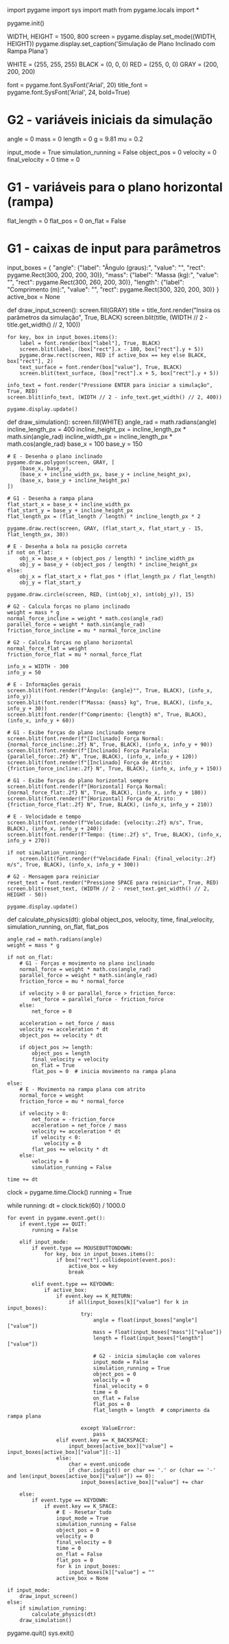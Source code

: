 import pygame
import sys
import math
from pygame.locals import *

pygame.init()

WIDTH, HEIGHT = 1500, 800
screen = pygame.display.set_mode((WIDTH, HEIGHT))
pygame.display.set_caption('Simulação de Plano Inclinado com Rampa Plana')

WHITE = (255, 255, 255)
BLACK = (0, 0, 0)
RED = (255, 0, 0)
GRAY = (200, 200, 200)

font = pygame.font.SysFont('Arial', 20)
title_font = pygame.font.SysFont('Arial', 24, bold=True)

# G2 - variáveis iniciais da simulação
angle = 0
mass = 0
length = 0
g = 9.81
mu = 0.2

input_mode = True
simulation_running = False
object_pos = 0
velocity = 0
final_velocity = 0
time = 0

# G1 - variáveis para o plano horizontal (rampa)
flat_length = 0
flat_pos = 0
on_flat = False

# G1 - caixas de input para parâmetros
input_boxes = {
    "angle": {"label": "Ângulo (graus):", "value": "", "rect": pygame.Rect(300, 200, 200, 30)},
    "mass": {"label": "Massa (kg):", "value": "", "rect": pygame.Rect(300, 260, 200, 30)},
    "length": {"label": "Comprimento (m):", "value": "", "rect": pygame.Rect(300, 320, 200, 30)}
}
active_box = None

def draw_input_screen():
    screen.fill(GRAY)
    title = title_font.render("Insira os parâmetros da simulação", True, BLACK)
    screen.blit(title, (WIDTH // 2 - title.get_width() // 2, 100))

    for key, box in input_boxes.items():
        label = font.render(box["label"], True, BLACK)
        screen.blit(label, (box["rect"].x - 180, box["rect"].y + 5))
        pygame.draw.rect(screen, RED if active_box == key else BLACK, box["rect"], 2)
        text_surface = font.render(box["value"], True, BLACK)
        screen.blit(text_surface, (box["rect"].x + 5, box["rect"].y + 5))

    info_text = font.render("Pressione ENTER para iniciar a simulação", True, RED)
    screen.blit(info_text, (WIDTH // 2 - info_text.get_width() // 2, 400))

    pygame.display.update()

def draw_simulation():
    screen.fill(WHITE)
    angle_rad = math.radians(angle)
    incline_length_px = 400
    incline_height_px = incline_length_px * math.sin(angle_rad)
    incline_width_px = incline_length_px * math.cos(angle_rad)
    base_x = 100
    base_y = 150

    # E - Desenha o plano inclinado
    pygame.draw.polygon(screen, GRAY, [
        (base_x, base_y),
        (base_x + incline_width_px, base_y + incline_height_px),
        (base_x, base_y + incline_height_px)
    ])

    # G1 - Desenha a rampa plana
    flat_start_x = base_x + incline_width_px
    flat_start_y = base_y + incline_height_px
    flat_length_px = (flat_length / length) * incline_length_px * 2  

    pygame.draw.rect(screen, GRAY, (flat_start_x, flat_start_y - 15, flat_length_px, 30))

    # E - Desenha a bola na posição correta
    if not on_flat:
        obj_x = base_x + (object_pos / length) * incline_width_px
        obj_y = base_y + (object_pos / length) * incline_height_px
    else:
        obj_x = flat_start_x + flat_pos * (flat_length_px / flat_length)
        obj_y = flat_start_y

    pygame.draw.circle(screen, RED, (int(obj_x), int(obj_y)), 15)

    # G2 - Calcula forças no plano inclinado
    weight = mass * g
    normal_force_incline = weight * math.cos(angle_rad)
    parallel_force = weight * math.sin(angle_rad)
    friction_force_incline = mu * normal_force_incline

    # G2 - Calcula forças no plano horizontal
    normal_force_flat = weight
    friction_force_flat = mu * normal_force_flat

    info_x = WIDTH - 300
    info_y = 50

    # E - Informações gerais
    screen.blit(font.render(f"Ângulo: {angle}°", True, BLACK), (info_x, info_y))
    screen.blit(font.render(f"Massa: {mass} kg", True, BLACK), (info_x, info_y + 30))
    screen.blit(font.render(f"Comprimento: {length} m", True, BLACK), (info_x, info_y + 60))

    # G1 - Exibe forças do plano inclinado sempre
    screen.blit(font.render(f"[Inclinado] Força Normal: {normal_force_incline:.2f} N", True, BLACK), (info_x, info_y + 90))
    screen.blit(font.render(f"[Inclinado] Força Paralela: {parallel_force:.2f} N", True, BLACK), (info_x, info_y + 120))
    screen.blit(font.render(f"[Inclinado] Força de Atrito: {friction_force_incline:.2f} N", True, BLACK), (info_x, info_y + 150))

    # G1 - Exibe forças do plano horizontal sempre
    screen.blit(font.render(f"[Horizontal] Força Normal: {normal_force_flat:.2f} N", True, BLACK), (info_x, info_y + 180))
    screen.blit(font.render(f"[Horizontal] Força de Atrito: {friction_force_flat:.2f} N", True, BLACK), (info_x, info_y + 210))

    # E - Velocidade e tempo
    screen.blit(font.render(f"Velocidade: {velocity:.2f} m/s", True, BLACK), (info_x, info_y + 240))
    screen.blit(font.render(f"Tempo: {time:.2f} s", True, BLACK), (info_x, info_y + 270))

    if not simulation_running:
        screen.blit(font.render(f"Velocidade Final: {final_velocity:.2f} m/s", True, BLACK), (info_x, info_y + 300))

    # G2 - Mensagem para reiniciar
    reset_text = font.render("Pressione SPACE para reiniciar", True, RED)
    screen.blit(reset_text, (WIDTH // 2 - reset_text.get_width() // 2, HEIGHT - 50))

    pygame.display.update()

def calculate_physics(dt):
    global object_pos, velocity, time, final_velocity, simulation_running, on_flat, flat_pos

    angle_rad = math.radians(angle)
    weight = mass * g

    if not on_flat:
        # G1 - Forças e movimento no plano inclinado
        normal_force = weight * math.cos(angle_rad)
        parallel_force = weight * math.sin(angle_rad)
        friction_force = mu * normal_force

        if velocity > 0 or parallel_force > friction_force:
            net_force = parallel_force - friction_force
        else:
            net_force = 0

        acceleration = net_force / mass
        velocity += acceleration * dt
        object_pos += velocity * dt

        if object_pos >= length:
            object_pos = length
            final_velocity = velocity
            on_flat = True
            flat_pos = 0  # inicia movimento na rampa plana

    else:
        # E - Movimento na rampa plana com atrito
        normal_force = weight
        friction_force = mu * normal_force

        if velocity > 0:
            net_force = -friction_force
            acceleration = net_force / mass
            velocity += acceleration * dt
            if velocity < 0:
                velocity = 0
            flat_pos += velocity * dt
        else:
            velocity = 0
            simulation_running = False

    time += dt

clock = pygame.time.Clock()
running = True

while running:
    dt = clock.tick(60) / 1000.0

    for event in pygame.event.get():
        if event.type == QUIT:
            running = False

        elif input_mode:
            if event.type == MOUSEBUTTONDOWN:
                for key, box in input_boxes.items():
                    if box["rect"].collidepoint(event.pos):
                        active_box = key
                        break

            elif event.type == KEYDOWN:
                if active_box:
                    if event.key == K_RETURN:
                        if all(input_boxes[k]["value"] for k in input_boxes):
                            try:
                                angle = float(input_boxes["angle"]["value"])
                                mass = float(input_boxes["mass"]["value"])
                                length = float(input_boxes["length"]["value"])

                                # G2 - inicia simulação com valores
                                input_mode = False
                                simulation_running = True
                                object_pos = 0
                                velocity = 0
                                final_velocity = 0
                                time = 0
                                on_flat = False
                                flat_pos = 0
                                flat_length = length  # comprimento da rampa plana

                            except ValueError:
                                pass
                    elif event.key == K_BACKSPACE:
                        input_boxes[active_box]["value"] = input_boxes[active_box]["value"][:-1]
                    else:
                        char = event.unicode
                        if char.isdigit() or char == '.' or (char == '-' and len(input_boxes[active_box]["value"]) == 0):
                            input_boxes[active_box]["value"] += char

        else:
            if event.type == KEYDOWN:
                if event.key == K_SPACE:
                    # E - Resetar tudo
                    input_mode = True
                    simulation_running = False
                    object_pos = 0
                    velocity = 0
                    final_velocity = 0
                    time = 0
                    on_flat = False
                    flat_pos = 0
                    for k in input_boxes:
                        input_boxes[k]["value"] = ""
                    active_box = None

    if input_mode:
        draw_input_screen()
    else:
        if simulation_running:
            calculate_physics(dt)
        draw_simulation()

pygame.quit()
sys.exit()
